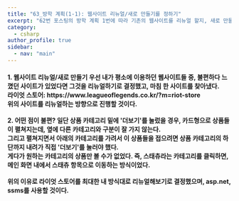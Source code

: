 ```yaml
---
title: "63_방학 계획(1-1): 웹사이트 리뉴얼/새로 만들기를 정하기"
excerpt: "62번 포스팅의 방학 계획 1번에 따라 기존의 웹사이트를 리뉴얼 할지, 새로 만들지를 정하며 그에 따른 분석 및 계획을 정하기"
category: 
  - csharp
author_profile: true
sidebar:
  - nav: "main" 
---
```

<h4>
1. 웹사이트 리뉴얼/새로 만들기
우선 내가 평소에 이용하던 웹사이트들 중, 불편하다 느꼈던 사이트가 있었다면 그것을 리뉴얼하기로 결정했고, 마침 한 사이트를 찾아냈다.<br>
라이엇 스토어: https://www.leagueoflegends.co.kr/?m=riot-store<br>
위의 사이트를 리뉴얼하는 방향으로 진행할 것이다.<br><br>
2. 어떤 점이 불편?
일단 상품 카테고리 밑에 '더보기'를 눌렀을 경우, 카드형으로 상품들이 펼쳐지는데, 옆에 다른 카테고리와 구분이 잘 가지 않는다.<br>
그리고 펼쳐지면서 아래의 카테고리를 가려서 이 상품들을 접으려면 상품 카테고리의 하단까지 내려가 직접 '더보기'를 눌러야 했다.<br>
게다가 원하는 카테고리의 상품만 볼 수가 없었다. 즉, 스태츄라는 카테고리를 클릭하면, 메인 화면 내에서 스태츄 항목으로 이동하는 방식이었다.<br><br>
위의 이유로 라이엇 스토어를 최대한 내 방식대로 리뉴얼해보기로 결정했으며, asp.net, ssms를 사용할 것이다.
</h4>
